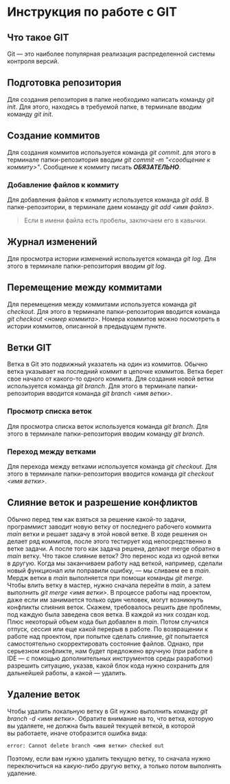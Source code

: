 # Инструкция по работе с GIT

## Что такое GIT
Git — это наиболее популярная реализация распределенной системы контроля версий. 

## Подготовка репозитория
Для создания репозитория в папке необходимо написать команду *git init*. Для этого, находясь в требуемой папке, в терминале вводим команду *git init*.

## Создание коммитов
Для создания коммитов используется команда *git commit*. для этого в терминале папки-репозитория вводим *git commit -m "<сообщение к коммиту>"*. Сообщение к коммиту писать ***ОБЯЗАТЕЛЬНО***.

### Добавление файлов к коммиту
Для добавления файлов к коммиту используется команда *git add*. В папке-репозитории, в терминале даем команду *git add <имя файла>*. 
> Если в имени файла есть пробелы, заключаем его в кавычки.

## Журнал изменений
Для просмотра истории изменений используется команда *git log*. Для этого в терминале папки-репозитория вводим *git log*.

## Перемещение между коммитами
Для перемещения между коммитами используется команда *git checkout*. Для этого в терминале папки-репозитория вводится команда *git checkout <номер коммита>*. Номера коммитов можно посмотреть в истории коммитов, описанной в предыдущем пункте. 

## Ветки GIT
Ветка в Git это подвижный указатель на один из коммитов. Обычно ветка указывает на последний коммит в цепочке коммитов. Ветка берет свое начало от какого-то одного коммита. Для создания новой ветки используется команда *git branch*. Для этого в терминале папки-репозитория вводится команда *git branch <имя ветки>*. 

### Просмотр списка веток
Для просмотра списка веток используется команда *git branch*. Для этого в терминале папки-репозитория вводим команду *git branch*.

### Переход между ветками
Для перехода между ветками используется команда *git checkout*. 
Для этого в терминале папки-репозитория вводится команда *git checkout <имя ветки>*.

## Слияние веток и разрешение конфликтов
Обычно перед тем как взяться за решение какой-то задачи, программист заводит новую ветку от последнего рабочего коммита *main* ветки и решает задачу в этой новой ветке. В ходе решения он делает ряд коммитов, после этого тестирует код непосредственно в ветке задачи. А после того как задача решена, делают merge обратно в *main* ветку. Что такое слияние веток? Это перенос кода из одной ветки в другую. Когда мы заканчиваем работу над веткой, например, сделали новый функционал или поправили ошибку, — мы сливаем ее в *main*. Мердж ветки в *main* выполняется при помощи команды *git merge*. Чтобы влить ветку в мастер, нужно сначала перейти в *main*, а затем выполнить *git merge <имя ветки>*.
В процессе работы над проектом, даже если им занимается только один человек, могут возникнуть конфликты слияния веток. Скажем, требовалось решить две проблемы, под каждую была заведена своя ветка. В каждой из них создан код. Плюс некоторый объем кода был добавлен в *main*. Потом случился отпуск, сессия или еще какой перерыв в работе. По возвращении к работе над проектом, при попытке сделать слияние, *git* попытается самостоятельно скорректировать состояние файлов. Однако, при серьезном конфликте, нам будет предложено вручную (при работе в IDE — с помощью дополнительных инструментов среды разработки) разрешить ситуацию, указав, какой блок кода нужно сохранить для дальнейшей работы, а какой — удалить.

## Удаление веток
Чтобы удалить локальную ветку в Git нужно выполнить команду *git branch -d <имя ветки>*. Обратите внимание на то, что ветка, которую вы удаляете, не должна быть вашей текущей веткой, в которой вы работаете, иначе отобразится ошибка вида:
```console
error: Cannot delete branch <имя ветки> checked out
```
Поэтому, если вам нужно удалить текущую ветку, то сначала нужно переключиться на какую-либо другую ветку, а только потом выполнять удаление.
